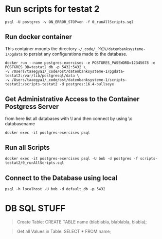 # Run scripts for testat 2
```
psql -U postgres -v ON_ERROR_STOP=on -f 0_runAllScripts.sql
```

## Run docker container
This container mounts the directory `~/_code/_PRIV/datenbanksysteme-1/pgdata` to persist any configurations made to the database.
```
docker run --name postgres-exercises -e POSTGRES_PASSWORD=12345678 -e POSTGRES_DB=testat2_db -p 5432:5432 \
-v /Users/taaegya1/_code/ost/datenbanksysteme-1/pgdata-testat2:/var/lib/postgresql/data \
-v /Users/taaegya1/_code/ost/datenbanksysteme-1/scripts-testat2:/scripts-testat2 -d postgres:16.4-bullseye
```

## Get Administrative Access to the Container Postgress Server
from here list all databases with \l and then connect by using \c databasename 
```
docker exec -it postgres-exercises psql
```

## Run all Scripts
```
docker exec -it postgres-exercises psql -U bob -d postgres -f scripts-testat2/0_runAllScripts.sql
```


## Connect to the Database using local 
```
psql -h localhost -U bob -d default_db -p 5432
```


# DB SQL STUFF

> Create Table: CREATE TABLE name (blablabla, blablabla, blabla);

> Get all Values in Table: SELECT * FROM name;

>
